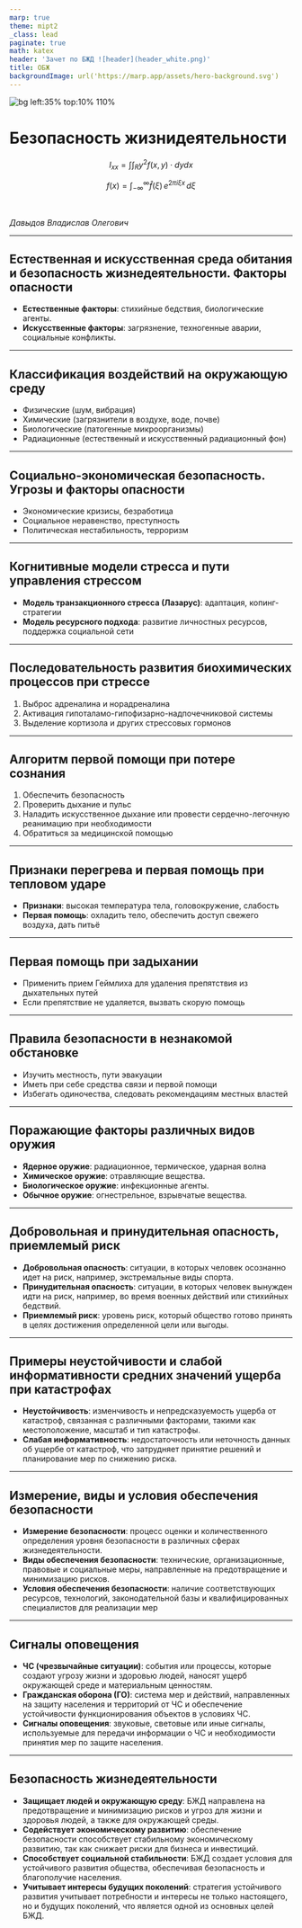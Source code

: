 ```yaml
---
marp: true
theme: mipt2
_class: lead
paginate: true
math: katex
header: 'Зачет по БЖД ![header](header_white.png)'
title: ОБЖ
backgroundImage: url('https://marp.app/assets/hero-background.svg')
---
```


<!-- _class: lead -->

![bg left:35% top:10% 110%](start_logo.png)

# Безопасность жизнидеятельности

$$ I_{xx}=\int\int_Ry^2f(x,y)\cdot{}dydx $$

$$
f(x) = \int_{-\infty}^\infty
    \hat f(\xi)\,e^{2 \pi i \xi x}
    \,d\xi
$$

<br>


_Давыдов Владислав Олегович_

---

## Естественная и искусственная среда обитания и безопасность жизнедеятельности. Факторы опасности
- **Естественные факторы**: стихийные бедствия, биологические агенты.
- **Искусственные факторы**: загрязнение, техногенные аварии, социальные конфликты.

---

## Классификация воздействий на окружающую среду
- Физические (шум, вибрация)
- Химические (загрязнители в воздухе, воде, почве)
- Биологические (патогенные микроорганизмы)
- Радиационные (естественный и искусственный радиационный фон)

---

## Социально-экономическая безопасность. Угрозы и факторы опасности
- Экономические кризисы, безработица
- Социальное неравенство, преступность
- Политическая нестабильность, терроризм

---

## Когнитивные модели стресса и пути управления стрессом
- **Модель транзакционного стресса (Лазарус)**: адаптация, копинг-стратегии
- **Модель ресурсного подхода**: развитие личностных ресурсов, поддержка социальной сети

---

## Последовательность развития биохимических процессов при стрессе
1. Выброс адреналина и норадреналина
2. Активация гипоталамо-гипофизарно-надпочечниковой системы
3. Выделение кортизола и других стрессовых гормонов

---

## Алгоритм первой помощи при потере сознания
1. Обеспечить безопасность
2. Проверить дыхание и пульс
3. Наладить искусственное дыхание или провести сердечно-легочную реанимацию при необходимости
4. Обратиться за медицинской помощью

---

## Признаки перегрева и первая помощь при тепловом ударе
- **Признаки**: высокая температура тела, головокружение, слабость
- **Первая помощь**: охладить тело, обеспечить доступ свежего воздуха, дать питьё

---

## Первая помощь при задыхании
- Применить прием Геймлиха для удаления препятствия из дыхательных путей
- Если препятствие не удаляется, вызвать скорую помощь

---

## Правила безопасности в незнакомой обстановке
- Изучить местность, пути эвакуации
- Иметь при себе средства связи и первой помощи
- Избегать одиночества, следовать рекомендациям местных властей

---

## Поражающие факторы различных видов оружия
- **Ядерное оружие**: радиационное, термическое, ударная волна
- **Химическое оружие**: отравляющие вещества.
- **Биологическое оружие**: инфекционные агенты.
- **Обычное оружие**: огнестрельное, взрывчатые вещества.

---

## Добровольная и принудительная опасность, приемлемый риск
- **Добровольная опасность**: ситуации, в которых человек осознанно идет на риск, например, экстремальные виды спорта.
- **Принудительная опасность**: ситуации, в которых человек вынужден идти на риск, например, во время военных действий или стихийных бедствий.
- **Приемлемый риск**: уровень риск, который общество готово принять в целях достижения определенной цели или выгоды.

---

## Примеры неустойчивости и слабой информативности средних значений ущерба при катастрофах
- **Неустойчивость**: изменчивость и непредсказуемость ущерба от катастроф, связанная с различными факторами, такими как местоположение, масштаб и тип катастрофы.
- **Слабая информативность**: недостаточность или неточность данных об ущербе от катастроф, что затрудняет принятие решений и планирование мер по снижению риска.

---

## Измерение, виды и условия обеспечения безопасности
<!-- _class: tinytext -->
- **Измерение безопасности**: процесс оценки и количественного определения уровня безопасности в различных сферах жизнедеятельности.
- **Виды обеспечения безопасности**: технические, организационные, правовые и социальные меры, направленные на предотвращение и минимизацию рисков.
- **Условия обеспечения безопасности**: наличие соответствующих ресурсов, технологий, законодательной базы и квалифицированных специалистов для реализации мер

---

## Сигналы оповещения
- **ЧС (чрезвычайные ситуации)**: события или процессы, которые создают угрозу жизни и здоровью людей, наносят ущерб окружающей среде и материальным ценностям.
- **Гражданская оборона (ГО)**: система мер и действий, направленных на защиту населения и территорий от ЧС и обеспечение устойчивости функционирования объектов в условиях ЧС.
- **Сигналы оповещения**: звуковые, световые или иные сигналы, используемые для передачи информации о ЧС и необходимости принятия мер по защите населения.

---

## Безопасность жизнедеятельности
<!-- _class: tinytext -->
- **Защищает людей и окружающую среду**: БЖД направлена на предотвращение и минимизацию рисков и угроз для жизни и здоровья людей, а также для окружающей среды.
- **Содействует экономическому развитию**: обеспечение безопасности способствует стабильному экономическому развитию, так как снижает риски для бизнеса и инвестиций.
- **Способствует социальной стабильности**: БЖД создает условия для устойчивого развития общества, обеспечивая безопасность и благополучие населения.
- **Учитывает интересы будущих поколений**: стратегия устойчивого развития учитывает потребности и интересы не только настоящего, но и будущих поколений, что является одной из основных целей БЖД.